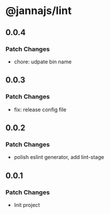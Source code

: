 # @jannajs/lint

## 0.0.4

### Patch Changes

- chore: udpate bin name

## 0.0.3

### Patch Changes

- fix: release config file

## 0.0.2

### Patch Changes

- polish eslint generator, add lint-stage

## 0.0.1

### Patch Changes

- Init project
